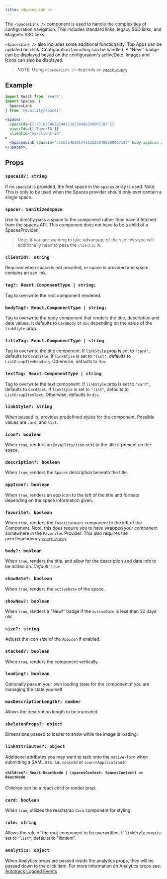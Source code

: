 ```yaml
---
title: <SpacesLink />
---
```


The `<SpacesLink />` component is used to handle the complexities of configuration navigation. This includes standard links, legacy SSO links, and Magneto SSO links.

`<SpacesLink />` also includes some additional functionality. Top Apps can be updated on click. Configuration favoriting can be handled. A "New!" badge can be displayed based on the configuration's activeDate. Images and Icons can also be displayed.

> NOTE: Using `<SpacesLink />` depends on [`react-query`](https://react-query.tanstack.com/overview)

## Example

```jsx
import React from 'react';
import Spaces, {
  SpacesLink
} from '@availity/spaces';

<Spaces
  spaceIds={['73162546201441126239486200007187']}
  payerIds={['PayerID']}
  clientId="my-client-id"
>
  <SpacesLink spaceId="73162546201441126239486200007187" body appIcon />
</Spaces>;
```

## Props

### `spaceId?: string`

If no `spaceId` is provided, the first space in the `spaces` array is used. Note: This is only to be used when the Spaces provider should only ever contain a single space.

### `space?: SanitizedSpace`

Use to directly pass a space to the component rather than have it fetched from the spaces API. This component does not have to be a child of a SpacesProvider.

> Note: If you are wanting to take advantage of the sso links you will additionally need to pass the `clientId` in.

### `clientId?: string`

Required when space is not provided, or space is provided and space contains an sso link.

### `tag?: React.ComponentType | string;`

Tag to overwrite the root component rendered.

### `bodyTag?: React.ComponentType | string;`

Tag to overwrite the body component that renders the title, description and date values. It defaults to `CardBody` or `div` depending on the value of the `linkStyle` prop.

### `titleTag: React.ComponentType | string`

Tag to overwrite the title component. If `linkStyle` prop is set to `"card"`, defaults to `CardTitle`. If `linkStyle` is set to `"list"`, defaults to `ListGroupItemHeading`. Otherwise, defaults to `div`.

### `textTag: React.ComponentType | string`

Tag to overwrite the text component. If `linkStyle` prop is set to `"card"`, defaults to `CardText`. If `linkStyle` is set to `"list"`, defaults to `ListGroupItemText`. Otherwise, defaults to `div`.

### `linkStyle?: string`

When passed in, provides predefined styles for the component. Possible values are `card`, and `list`.

### `icon?: boolean`

When `true`, renders an `@availity/icon` next to the title if present on the space.

### `description?: boolean`

When `true`, renders the `Spaces` description beneath the title.

### `appIcon?: boolean`

When `true`, renders an app icon to the left of the title and formats depending on the space information given.

### `favorite?: boolean`

When `true`, renders the `FavoriteHeart` component to the left of the Component. Note, this does require you to have wrapped your component somewhere in the `Favorites` Provider. This also requires the peerDependency [`react-query`](https://react-query.tanstack.com/overview).

### `body?: boolean`

When `true`, renders the title, and allow for the description and date info to be added on. *Default:* `true`

### `showDate?: boolean`

When `true`, renders the `activeDate` of the space.

### `showNew?: boolean`

When `true`, renders a "New!" badge if the `activeDate` is less than 30 days old.

### `size?: string`

Adjusts the icon size of the `AppIcon` if enabled.

### `stacked?: boolean`

When `true`, renders the component vertically.

### `loading?: boolean`

Optionally pass in your own loading state for the component if you are managing the state yourself.

### `maxDescriptionLength?: number`

Allows the description length to be truncated.

### `skeletonProps?: object`

Dimensions passed to loader to show while the image is loading.

### `linkAttributes?: object`

Additional attributes you may want to tack onto the `native-form` when submitting a SAML sso. i.e. `spaceId` or `sourceApplicationId`

#### `children?: React.ReactNode | (spacesContext: SpacesContext) => ReactNode`

Children can be a react child or render prop.

### `card: boolean`

When `true`, utilizes the reactstrap `Card` component for styling.

### `role: string`

Allows the role of the root component to be overwritten. If `linkStyle` prop is set to `"list"`, defaults to "listitem".

### `analytics: object`

When Analytics props are passed inside the analytics props, they will be passed down to the click item. For more information on Analytics props see: [Autotrack Logged Events](https://availity.github.io/sdk-js/resources/analytics#autotrack-logged-events)